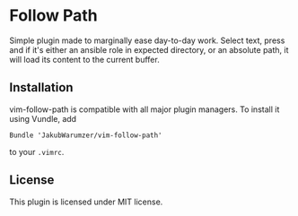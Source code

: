 # Follow Path

Simple plugin made to marginally ease day-to-day work. Select text, press <C-e>
and if it's either an ansible role in expected directory, or an absolute path,
it will load its content to the current buffer. 

## Installation

vim-follow-path is compatible with all major plugin managers. To install it using
Vundle, add

```vim
Bundle 'JakubWarumzer/vim-follow-path'
```

to your `.vimrc`.


## License

This plugin is licensed under MIT license.
